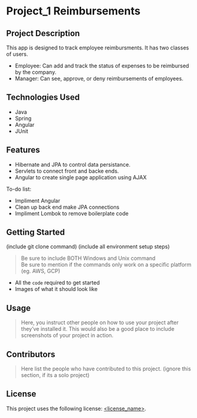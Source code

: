 # Project_1 Reimbursements

## Project Description

This app is designed to track employee reimbursments. It has two classes of users.
* Employee: Can add and track the status of expenses to be reimbursed by the company.
* Manager:  Can see, approve, or deny reimbursements of employees.

## Technologies Used

* Java
* Spring
* Angular
* JUnit

## Features

* Hibernate and JPA to control data persistance.
* Servlets to connect front and backe ends.
* Angular to create single page application using AJAX

To-do list:
* Impliment Angular
* Clean up back end make JPA connections
* Impliment Lombok to remove boilerplate code

## Getting Started
   
(include git clone command)
(include all environment setup steps)

> Be sure to include BOTH Windows and Unix command  
> Be sure to mention if the commands only work on a specific platform (eg. AWS, GCP)

- All the `code` required to get started
- Images of what it should look like

## Usage

> Here, you instruct other people on how to use your project after they’ve installed it. This would also be a good place to include screenshots of your project in action.

## Contributors

> Here list the people who have contributed to this project. (ignore this section, if its a solo project)

## License

This project uses the following license: [<license_name>](<link>).

